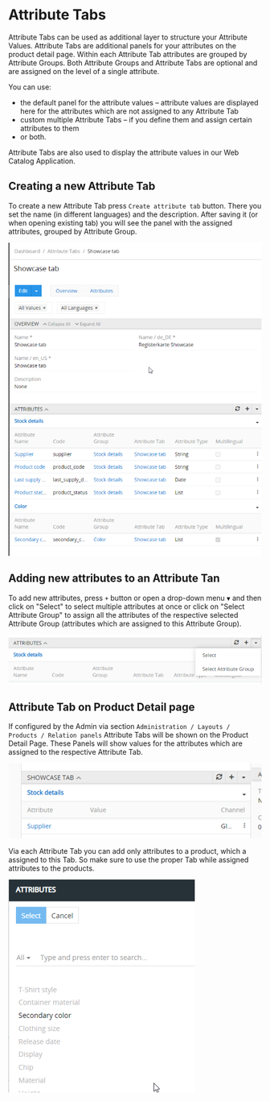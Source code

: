 # Attribute Tabs

Attribute Tabs can be used as additional layer to structure your Attribute Values. Attribute Tabs are additional panels for your attributes on the product detail page. Within each Attribute Tab attributes are grouped by Attribute Groups. Both Attribute Groups and Attribute Tabs are optional and are assigned on the level of a single attribute.

You can use: 
- the default panel for the attribute values – attribute values are displayed here for the attributes which are not assigned to any Attribute Tab
- custom multiple Attribute Tabs – if you define them and assign certain attributes to them
- or both.

Attribute Tabs are also used to display the attribute values in our Web Catalog Application.

## Creating a new Attribute Tab

To create a new Attribute Tab press `Create attribute tab` button. There you set the name (in different languages) and the description. After saving it (or when opening existing tab) you will see the panel with the assigned attributes, grouped by Attribute Group.

![discussion-button](./_assets/attribute-tab/attribute-tab.png)

## Adding new attributes to an Attribute Tan

To add new attributes, press `+` button or open a drop-down menu `▼` and then click on "Select" to select multiple attributes at once or click on "Select Attribute Group" to assign all the attributes of the respective selected Attribute Group (attributes which are assigned to this Attribute Group).

![discussion-button](./_assets/attribute-tab/attribute-tab-select.png)

## Attribute Tab on Product Detail page

If configured by the Admin via section `Administration / Layouts / Products / Relation panels` Attribute Tabs will be shown on the Product Detail Page. These Panels will show values for the attributes which are assigned to the respective Attribute Tab.

![discussion-button](./_assets/attribute-tab/attribute-tab-viev.png)

Via each Attribute Tab you can add only attributes to a product, which a assigned to this Tab. So make sure to use the proper Tab while assigned attributes to the products.

![discussion-button](./_assets/attribute-tab/attribute-tab-list.png)
